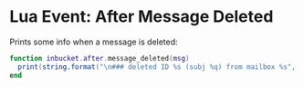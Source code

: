 # Lua Event: After Message Deleted

Prints some info when a message is deleted:

```lua
function inbucket.after.message_deleted(msg)
  print(string.format("\n### deleted ID %s (subj %q) from mailbox %s", msg.id, msg.subject, msg.mailbox))
end
```
